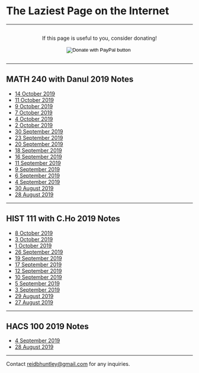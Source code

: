 # The Laziest Page on the Internet
---
<div style="display: flex; flex-direction: column; align-items: center;">
<p>
If this page is useful to you, consider donating!
</p>
<form action="https://www.paypal.com/cgi-bin/webscr" method="post" target="_top">
<input type="hidden" name="cmd" value="_donations" />
<input type="hidden" name="business" value="DA5JCQGTP7GD2" />
<input type="hidden" name="currency_code" value="USD" />
<input type="image" src="https://www.paypalobjects.com/en_US/i/btn/btn_donate_LG.gif" name="submit" title="PayPal - The safer, easier way to pay online!" alt="Donate with PayPal button" />
<img alt="" src="https://www.paypal.com/en_US/i/scr/pixel.gif" width="1" height="1" />
</form>
</div>

---

## MATH 240 with Danul 2019 Notes
* [14 October 2019](/MATH240/14October)
* [11 October 2019](/MATH240/11October)
* [9 October 2019](/MATH240/9October)
* [7 October 2019](/MATH240/7October)
* [4 October 2019](/MATH240/4October)
* [2 October 2019](/MATH240/2October)
* [30 September 2019](/MATH240/30September)
* [23 September 2019](/MATH240/23September)
* [20 September 2019](/MATH240/20September)
* [18 September 2019](/MATH240/18September)
* [16 September 2019](/MATH240/16September)
* [11 September 2019](/MATH240/11September)
* [9 September 2019](/MATH240/9September)
* [6 September 2019](/MATH240/6September)
* [4 September 2019](/MATH240/4September)
* [30 August 2019](/MATH240/30August)
* [28 August 2019](/MATH240/28August)

---

## HIST 111 with C.Ho 2019 Notes
* [8 October 2019](/HIST111/8October)
* [3 October 2019](/HIST111/3October)
* [1 October 2019](/HIST111/1October)
* [26 September 2019](/HIST111/26September)
* [19 September 2019](/HIST111/19September)
* [17 September 2019](/HIST111/17September)
* [12 September 2019](/HIST111/12September)
* [10 September 2019](/HIST111/10September)
* [5 September 2019](/HIST111/5September)
* [3 September 2019](/HIST111/3September)
* [29 August 2019](/HIST111/29August)
* [27 August 2019](/HIST111/27August)

---

## HACS 100 2019 Notes
* [4 September 2019](/HACS100/4September)
* [28 August 2019](/HACS100/28August)

---
Contact reidbhuntley@gmail.com for any inquiries.